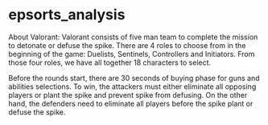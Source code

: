 # epsorts_analysis

About Valorant:
Valorant consists of five man team to complete the mission to detonate or defuse the spike. There are 4 roles to choose from in the beginning of the game: Duelists, Sentinels, Controllers and Initiators. From those four roles, we have all together 18 characters to  select.

Before the rounds start, there are 30 seconds of buying phase for guns and abilities selections. To win, the attackers must either eliminate all opposing players or plant the spike and prevent spike from defusing. On the other hand, the defenders need to eliminate all players before the spike plant or defuse the spike.
